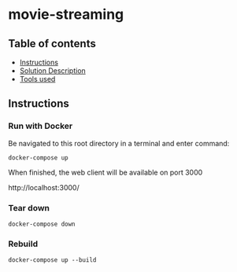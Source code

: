 # movie-streaming

## Table of contents

- [Instructions](#instructions)
- [Solution Description](#solution-description)
- [Tools used](#tools-used)

## Instructions

### Run with Docker

Be navigated to this root directory in a terminal and enter command:

`docker-compose up`

When finished, the web client will be available on port 3000

http://localhost:3000/

### Tear down

`docker-compose down`

### Rebuild

`docker-compose up --build`
